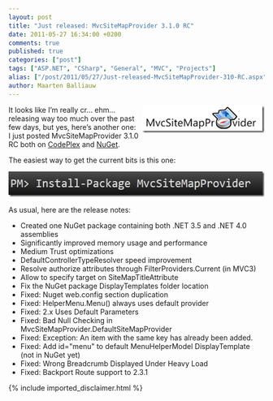 ```yaml
---
layout: post
title: "Just released: MvcSiteMapProvider 3.1.0 RC"
date: 2011-05-27 16:34:00 +0200
comments: true
published: true
categories: ["post"]
tags: ["ASP.NET", "CSharp", "General", "MVC", "Projects"]
alias: ["/post/2011/05/27/Just-released-MvcSiteMapProvider-310-RC.aspx", "/post/2011/05/27/just-released-mvcsitemapprovider-310-rc.aspx"]
author: Maarten Balliauw
---
```

<p><a href="/images/image_118.png"><img style="background-image: none; border-bottom: 0px; border-left: 0px; margin: 0px 0px 5px 5px; padding-left: 0px; padding-right: 0px; display: inline; float: right; border-top: 0px; border-right: 0px; padding-top: 0px" title="ASP.NET MVC Sitemap provider" border="0" alt="ASP.NET MVC Sitemap provider" align="right" src="/images/image_thumb_88.png" width="241" height="54" /></a>It looks like I’m really cr… ehm… releasing way too much over the past few days, but yes, here’s another one: I just posted MvcSiteMapProvider 3.1.0 RC both on <a href="http://mvcsitemap.codeplex.com/releases/view/67151" target="_blank">CodePlex</a> and <a href="http://www.nuget.org/List/Packages/MvcSiteMapProvider" target="_blank">NuGet</a>.</p>  <p>The easiest way to get the current bits is this one:</p>  <p><a href="/images/image_119.png"><img style="background-image: none; border-bottom: 0px; border-left: 0px; padding-left: 0px; padding-right: 0px; display: inline; border-top: 0px; border-right: 0px; padding-top: 0px" title="Install-Package MvcSiteMapProvider" border="0" alt="Install-Package MvcSiteMapProvider" src="/images/image_thumb_89.png" width="534" height="50" /></a></p>  <p>As usual, here are the release notes:</p>  <ul>   <li>Created one NuGet package containing both .NET 3.5 and .NET 4.0 assemblies</li>    <li>Significantly improved memory usage and performance</li>    <li>Medium Trust optimizations</li>    <li>DefaultControllerTypeResolver speed improvement</li>    <li>Resolve authorize attributes through FilterProviders.Current (in MVC3)</li>    <li>Allow to specify target on SiteMapTitleAttribute</li>    <li>Fix the NuGet package DisplayTemplates folder location</li>    <li>Fixed: Nuget web.config section duplication</li>    <li>Fixed: HelperMenu.Menu() always uses default provider</li>    <li>Fixed: 2.x Uses Default Parameters</li>    <li>Fixed: Bad Null Checking in MvcSiteMapProvider.DefaultSiteMapProvider</li>    <li>Fixed: Exception: An item with the same key has already been added.</li>    <li>Fixed: Add id=&quot;menu&quot; to default MenuHelperModel DisplayTemplate (not in NuGet yet)</li>    <li>Fixed: Wrong Breadcrumb Displayed Under Heavy Load</li>    <li>Fixed: Backport Route support to 2.3.1</li> </ul>

{% include imported_disclaimer.html %}

